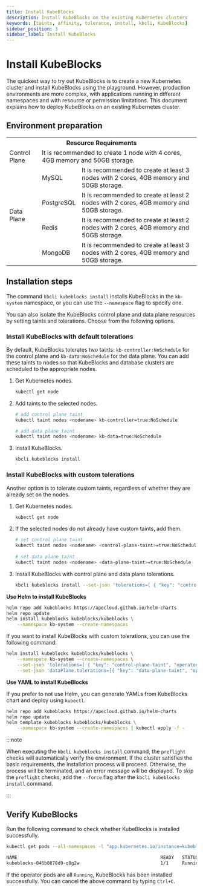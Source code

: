 ```yaml
---
title: Install KubeBlocks
description: Install KubeBlocks on the existing Kubernetes clusters
keywords: [taints, affinity, tolerance, install, kbcli, KubeBlocks]
sidebar_position: 3
sidebar_label: Install KubeBlocks
---
```


# Install KubeBlocks

The quickest way to try out KubeBlocks is to create a new Kubernetes cluster and install KubeBlocks using the playground. However, production environments are more complex, with applications running in different namespaces and with resource or permission limitations. This document explains how to deploy KubeBlocks on an existing Kubernetes cluster.

## Environment preparation

<table>
	<tr>
	    <th colspan="3">Resource Requirements</th>
	</tr >
	<tr>
	    <td >Control Plane</td>
	    <td colspan="2">It is recommended to create 1 node with 4 cores, 4GB memory and 50GB storage. </td>
	</tr >
	<tr >
	    <td rowspan="4">Data Plane</td>
	    <td> MySQL </td>
	    <td>It is recommended to create at least 3 nodes with 2 cores, 4GB memory and 50GB storage. </td>
	</tr>
	<tr>
	    <td> PostgreSQL </td>
        <td>It is recommended to create at least 2 nodes with 2 cores, 4GB memory and 50GB storage.  </td>
	</tr>
	<tr>
	    <td> Redis </td>
        <td>It is recommended to create at least 2 nodes with 2 cores, 4GB memory and 50GB storage. </td>
	</tr>
	<tr>
	    <td> MongoDB </td>
	    <td>It is recommended to create at least 3 nodes with 2 cores, 4GB memory and 50GB storage. </td>
	</tr>
</table>

## Installation steps

The command `kbcli kubeblocks install` installs KubeBlocks in the `kb-system` namespace, or you can use the `--namespace` flag to specify one.

You can also isolate the KubeBlocks control plane and data plane resources by setting taints and tolerations. Choose from the following options.

### Install KubeBlocks with default tolerations

By default, KubeBlocks tolerates two taints: `kb-controller:NoSchedule` for the control plane and `kb-data:NoSchedule` for the data plane. You can add these taints to nodes so that KubeBlocks and database clusters are scheduled to the appropriate nodes.

1. Get Kubernetes nodes.

    ```bash
    kubectl get node
    ```

2. Add taints to the selected nodes.

    ```bash
    # add control plane taint
    kubectl taint nodes <nodename> kb-controller=true:NoSchedule
   
    # add data plane taint
    kubectl taint nodes <nodename> kb-data=true:NoSchedule
    ```

3. Install KubeBlocks.

    ```bash
    kbcli kubeblocks install
    ```

### Install KubeBlocks with custom tolerations

Another option is to tolerate custom taints, regardless of whether they are already set on the nodes.

1. Get Kubernetes nodes.

    ```bash
    kubectl get node
    ```

2. If the selected nodes do not already have custom taints, add them.

    ```bash
    # set control plane taint
    kubectl taint nodes <nodename> <control-plane-taint>=true:NoSchedule
     
    # set data plane taint
    kubectl taint nodes <nodename> <data-plane-taint>=true:NoSchedule
    ```

3. Install KubeBlocks with control plane and data plane tolerations.

    ```bash
    kbcli kubeblocks install --set-json 'tolerations=[ { "key": "control-plane-taint", "operator": "Equal", "effect": "NoSchedule", "value": "true" } ]' --set-json 'dataPlane.tolerations=[{ "key": "data-plane-taint", "operator": "Equal", "effect": "NoSchedule", "value": "true" } ]'
    ```

**Use Helm to install KubeBlocks**
```bash
helm repo add kubeblocks https://apecloud.github.io/helm-charts
helm repo update
helm install kubeblocks kubeblocks/kubeblocks \
    --namespace kb-system --create-namespaces
````

If you want to install KubeBlocks with custom tolerations, you can use the following command:
```bash
helm install kubeblocks kubeblocks/kubeblocks \
    --namespace kb-system --create-namespaces \
    --set-json 'tolerations=[ { "key": "control-plane-taint", "operator": "Equal", "effect": "NoSchedule", "value": "true" } ]' \
    --set-json 'dataPlane.tolerations=[{ "key": "data-plane-taint", "operator": "Equal", "effect": "NoSchedule", "value": "true" } ]'
```

**Use YAML to install KubeBlocks**

If you prefer to not use Helm, you can generate YAMLs from KubeBlocks chart and deploy using `kubectl`. 

```bash
helm repo add kubeblocks https://apecloud.github.io/helm-charts
helm repo update
helm template kubeblocks kubeblocks/kubeblocks \
    --namespace kb-system --create-namespaces | kubectl apply -f -
```

:::note

When executing the `kbcli kubeblocks install` command, the `preflight` checks will automatically verify the environment. If the cluster satisfies the basic requirements, the installation process will proceed. Otherwise, the process will be terminated, and an error message will be displayed. To skip the `preflight` checks, add the `--force` flag after the `kbcli kubeblocks install` command.

:::

## Verify KubeBlocks

Run the following command to check whether KubeBlocks is installed successfully.

```bash
kubectl get pods --all-namespaces -l "app.kubernetes.io/instance=kubeblocks" -w

NAME                                                     READY   STATUS      RESTARTS   AGE
kubeblocks-846b8878d9-q8g2w                              1/1     Running     0          98s
```

If the operator pods are all `Running`, KubeBlocks has been installed successfully. You can cancel the above command by typing `Ctrl+C`.
